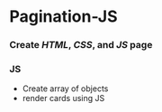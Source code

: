 # Pagination-JS

### Create _HTML_, _CSS_, and _JS_ page
### JS 
- Create array of objects 
- render cards using JS 
